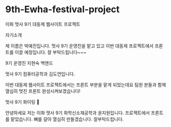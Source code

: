 # 9th-Ewha-festival-project
이화 멋사 9기 대동제 웹사이트 프로젝트

자기소개

제 이름은 박예진입니다. 멋사 9기 운영진을 맡고 있고 이번 대동제 프로젝트에서 프론트를 이끌 예정입니다.
잘 부탁드립니다~~~

9기 운영진 지현숙
백엔드

멋사 9기 컴퓨터공학과 김도연입니다.

이번 대동제 웹사이트 프로젝트에서는 프론트 부분을 맡게 되었는데요
팀원 분들과 함께 열심히 멋진 프론트 완성시켜보겠습니다!

멋사 9기 화이팅 💪

안녕하세요 저는 이화 멋사 9기 화학신소재공학과 윤지원입니다.
프로젝트에서 프론트를 맡았습니다. 
뼈를 갈아 열심히 만들겠습니다. 잘부탁드립니다. 



